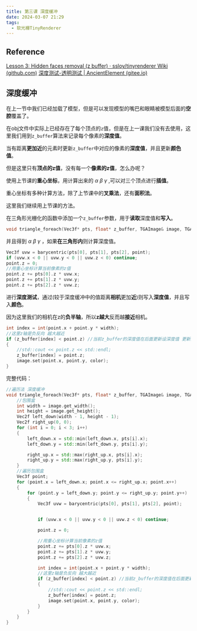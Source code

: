 ```yaml
---
title: 第三课 深度缓冲
date: 2024-03-07 21:29
tags:
  - 软光栅TinyRenderer
---
```

## Reference

[Lesson 3: Hidden faces removal (z buffer) · ssloy/tinyrenderer Wiki (github.com)](https://github.com/ssloy/tinyrenderer/wiki/Lesson-3:-Hidden-faces-removal-(z-buffer))
[深度测试-透明测试 | AncientElement (gitee.io)](https://ancientelement.gitee.io/2024/03/06/%E9%9A%8F%E6%89%8B%E8%AE%B0/%E6%B7%B1%E5%BA%A6%E6%B5%8B%E8%AF%95-%E9%80%8F%E6%98%8E%E6%B5%8B%E8%AF%95/)
## 深度缓冲

在上一节中我们已经加载了模型，但是可以发现模型的嘴巴和眼睛被模型后面的**空腔**覆盖了。

在obj文件中实际上已经存在了每个顶点的`z`值，但是在上一课我们没有去使用，这里我们用到`z_buffer`算法来记录每个像素的**深度值**。

当有距离**更加近**的元素时更新`z_buffer`中对应的像素的**深度值**，并且更新**颜色值**。

但是这里只有**顶点的z值**，没有每一个**像素的z值**，怎么办呢？

使用上节课的**重心坐标**，用计算出来的 $\alpha$ $\beta$ $\gamma$ ,可以对三个顶点进行**插值**。

重心坐标有多种计算方法，除了上节课中的**叉乘法**，还有**面积法**。

这里我们继续用上节课的方法。

在三角形光栅化的函数中添加一个`z_buffer`参数，用于**读取**深度值和**写入**。

```C++
void triangle_foreach(Vec3f* pts, float* z_buffer, TGAImage& image, TGAColor color)
```

并且得到 $\alpha$ $\beta$ $\gamma$ ，如果**在三角形内**则计算深度值。

```C++
Vec3f uvw = barycentric(pts[0], pts[1], pts[2], point);
if (uvw.x < 0 || uvw.y < 0 || uvw.z < 0) continue;
point.z = 0;
//用重心坐标计算当前像素的z值
point.z += pts[0].z * uvw.x;
point.z += pts[1].z * uvw.y;
point.z += pts[2].z * uvw.z;
```

进行**深度测试**，通过(较于深度缓冲中的值距离**相机**更加**近**)则写入**深度值**，并且写入**颜色**。

因为这里我们的相机在z的**负半轴**，所以**z越大**反而越**接近**相机。

```C++
int index = int(point.x + point.y * width);
//这里z轴是负反向 越大越近
if (z_buffer[index] < point.z) //当前z_buffer的深度值在后面更新设深度值 更新颜色
{
	//std::cout << point.z << std::endl;
	z_buffer[index] = point.z;
	image.set(point.x, point.y, color);
}
```

完整代码：

```C++
//遍历法 深度缓冲
void triangle_foreach(Vec3f* pts, float* z_buffer, TGAImage& image, TGAColor color) {
	//包围盒
	int width = image.get_width();
	int height = image.get_height();
	Vec2f left_down(width - 1, height - 1);
	Vec2f right_up(0, 0);
	for (int i = 0; i < 3; i++)
	{
		left_down.x = std::min(left_down.x, pts[i].x);
		left_down.y = std::min(left_down.y, pts[i].y);

		right_up.x = std::max(right_up.x, pts[i].x);
		right_up.y = std::max(right_up.y, pts[i].y);
	}
	//遍历包围盒
	Vec3f point;
	for (point.x = left_down.x; point.x <= right_up.x; point.x++)
	{
		for (point.y = left_down.y; point.y <= right_up.y; point.y++)
		{
			Vec3f uvw = barycentric(pts[0], pts[1], pts[2], point);


			if (uvw.x < 0 || uvw.y < 0 || uvw.z < 0) continue;

			point.z = 0;

			//用重心坐标计算当前像素的z值
			point.z += pts[0].z * uvw.x;
			point.z += pts[1].z * uvw.y;
			point.z += pts[2].z * uvw.z;

			int index = int(point.x + point.y * width);
			//这里z轴是负反向 越大越近
			if (z_buffer[index] < point.z) //当前z_buffer的深度值在后面更新设深度值 更新颜色
			{
				//std::cout << point.z << std::endl;
				z_buffer[index] = point.z;
				image.set(point.x, point.y, color);
			}
		}
	}
}
```